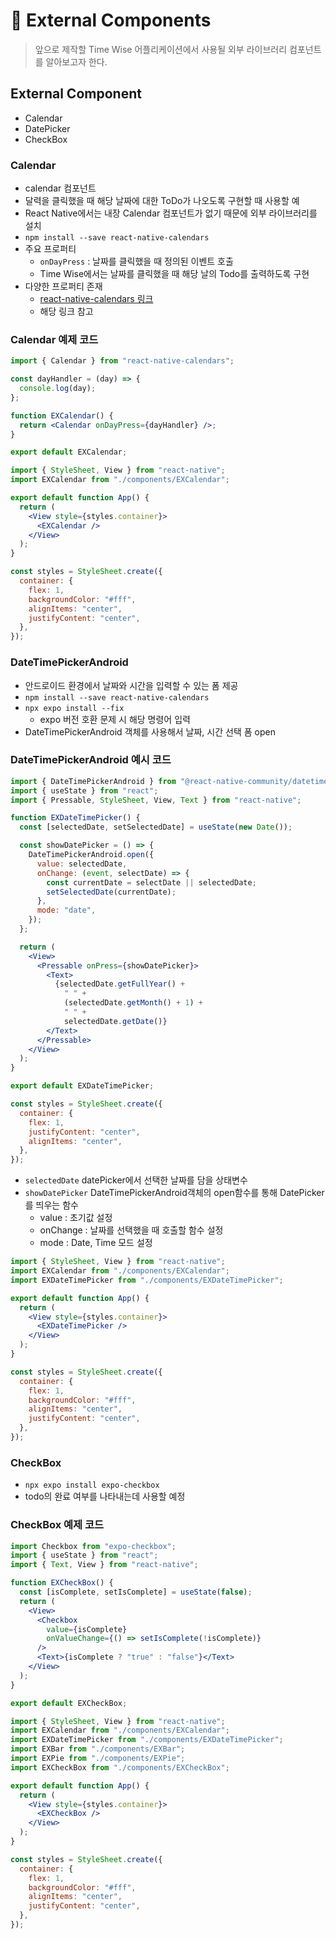 # 📁 External Components

> 앞으로 제작할 Time Wise 어플리케이션에서 사용될 외부 라이브러리 컴포넌트를 알아보고자 한다.

## External Component

- Calendar
- DatePicker
- CheckBox

### Calendar

- calendar 컴포넌트
- 달력을 클릭했을 때 해당 날짜에 대한 ToDo가 나오도록 구현할 때 사용할 예
- React Native에서는 내장 Calendar 컴포넌트가 없기 때문에 외부 라이브러리를 설치
- `npm install --save react-native-calendars`
- 주요 프로퍼티
  - `onDayPress` : 날짜를 클릭했을 때 정의된 이벤트 호출
  - Time Wise에서는 날짜를 클릭했을 때 해당 날의 Todo를 출력하도록 구현
- 다양한 프로퍼티 존재
  - [react-native-calendars 링크](https://www.npmjs.com/package/react-native-calendars#for-detailed-information-on-using-this-component-see-the-official-documentation-site)
  - 해당 링크 참고

### Calendar 예제 코드

```jsx
import { Calendar } from "react-native-calendars";

const dayHandler = (day) => {
  console.log(day);
};

function EXCalendar() {
  return <Calendar onDayPress={dayHandler} />;
}

export default EXCalendar;
```

```jsx
import { StyleSheet, View } from "react-native";
import EXCalendar from "./components/EXCalendar";

export default function App() {
  return (
    <View style={styles.container}>
      <EXCalendar />
    </View>
  );
}

const styles = StyleSheet.create({
  container: {
    flex: 1,
    backgroundColor: "#fff",
    alignItems: "center",
    justifyContent: "center",
  },
});
```

### DateTimePickerAndroid

- 안드로이드 환경에서 날짜와 시간을 입력할 수 있는 폼 제공
- `npm install --save react-native-calendars`
- `npx expo install --fix`
  - expo 버전 호환 문제 시 해당 명령어 입력
- DateTimePickerAndroid 객체를 사용해서 날짜, 시간 선택 폼 open

### DateTimePickerAndroid 예시 코드

```jsx
import { DateTimePickerAndroid } from "@react-native-community/datetimepicker";
import { useState } from "react";
import { Pressable, StyleSheet, View, Text } from "react-native";

function EXDateTimePicker() {
  const [selectedDate, setSelectedDate] = useState(new Date());

  const showDatePicker = () => {
    DateTimePickerAndroid.open({
      value: selectedDate,
      onChange: (event, selectDate) => {
        const currentDate = selectDate || selectedDate;
        setSelectedDate(currentDate);
      },
      mode: "date",
    });
  };

  return (
    <View>
      <Pressable onPress={showDatePicker}>
        <Text>
          {selectedDate.getFullYear() +
            " " +
            (selectedDate.getMonth() + 1) +
            " " +
            selectedDate.getDate()}
        </Text>
      </Pressable>
    </View>
  );
}

export default EXDateTimePicker;

const styles = StyleSheet.create({
  container: {
    flex: 1,
    justifyContent: "center",
    alignItems: "center",
  },
});
```

- `selectedDate` datePicker에서 선택한 날짜를 담을 상태변수
- `showDatePicker` DateTimePickerAndroid객체의 open함수를 통해 DatePicker를 띄우는 함수
  - value : 초기값 설정
  - onChange : 날짜를 선택했을 때 호출할 함수 설정
  - mode : Date, Time 모드 설정

```jsx
import { StyleSheet, View } from "react-native";
import EXCalendar from "./components/EXCalendar";
import EXDateTimePicker from "./components/EXDateTimePicker";

export default function App() {
  return (
    <View style={styles.container}>
      <EXDateTimePicker />
    </View>
  );
}

const styles = StyleSheet.create({
  container: {
    flex: 1,
    backgroundColor: "#fff",
    alignItems: "center",
    justifyContent: "center",
  },
});
```

### CheckBox

- `npx expo install expo-checkbox`
- todo의 완료 여부를 나타내는데 사용할 예정

### CheckBox 예제 코드

```jsx
import Checkbox from "expo-checkbox";
import { useState } from "react";
import { Text, View } from "react-native";

function EXCheckBox() {
  const [isComplete, setIsComplete] = useState(false);
  return (
    <View>
      <Checkbox
        value={isComplete}
        onValueChange={() => setIsComplete(!isComplete)}
      />
      <Text>{isComplete ? "true" : "false"}</Text>
    </View>
  );
}

export default EXCheckBox;
```

```jsx
import { StyleSheet, View } from "react-native";
import EXCalendar from "./components/EXCalendar";
import EXDateTimePicker from "./components/EXDateTimePicker";
import EXBar from "./components/EXBar";
import EXPie from "./components/EXPie";
import EXCheckBox from "./components/EXCheckBox";

export default function App() {
  return (
    <View style={styles.container}>
      <EXCheckBox />
    </View>
  );
}

const styles = StyleSheet.create({
  container: {
    flex: 1,
    backgroundColor: "#fff",
    alignItems: "center",
    justifyContent: "center",
  },
});
```
